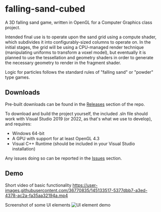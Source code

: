 # falling-sand-cubed
A 3D falling sand game, written in OpenGL for a Computer Graphics class project. 

Intended final use is to operate upon the sand grid using a compute shader, which subdivides it into configurably-sized columns to operate on. In the initial stages, the grid will be using a CPU-managed render technique (manipulating uniforms to transform a voxel model), but eventually it is planned to use the tessellation and geometry shaders in order to generate the necessary geometry to render in the fragment shader.

Logic for particles follows the standard rules of "falling sand" or "powder" type games.

## Downloads

Pre-built downloads can be found in the [Releases](https://github.com/d-mckee/falling-sand-cubed/releases) section of the repo.

To download and build the project yourself, the included .sln file should work with Visual Studio 2019 (or 2022, as that's what we use to develop), and requires:
- Windows 64-bit
- A GPU with support for at least OpenGL 4.3
- Visual C++ Runtime (should be included in your Visual Studio installation)

Any issues doing so can be reported in the [Issues](https://github.com/d-mckee/falling-sand-cubed/issues) section.

## Demo

Short video of basic functionality
https://user-images.githubusercontent.com/36770835/145133517-5377dbb7-a3ed-4378-ac2a-fa35aa32194a.mp4

Screenshot of some UI elements
![UI element demo](https://user-images.githubusercontent.com/36770835/145133572-bcfefc5a-1248-4b32-8a80-35fa195a23aa.png)
